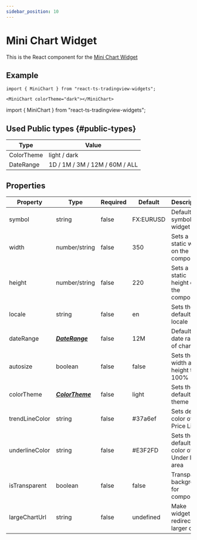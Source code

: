 ```yaml
---
sidebar_position: 10
---
```


# Mini Chart Widget

This is the React component for the [Mini Chart Widget](https://www.tradingview.com/widget/mini-chart/)

## Example

```
import { MiniChart } from "react-ts-tradingview-widgets";

<MiniChart colorTheme="dark"></MiniChart>
```

import { MiniChart } from "react-ts-tradingview-widgets";

<MiniChart colorTheme="dark"></MiniChart>

## Used Public types {#public-types}

| Type       | Value                          |
| ---------- | ------------------------------ |
| ColorTheme | light / dark                   |
| DateRange  | 1D / 1M / 3M / 12M / 60M / ALL |

## Properties

| Property       | Type                              | Required | Default   | Description                               |
| -------------- | --------------------------------- | -------- | --------- | ----------------------------------------- |
| symbol         | string                            | false    | FX:EURUSD | Default symbol for widget                 |
| width          | number/string                     | false    | 350       | Sets a static width on the component      |
| height         | number/string                     | false    | 220       | Sets a static height on the component     |
| locale         | string                            | false    | en        | Sets the default locale                   |
| dateRange      | [_**DateRange**_](#public-types)  | false    | 12M       | Default date range of chart               |
| autosize       | boolean                           | false    | false     | Sets the width and height to 100%         |
| colorTheme     | [_**ColorTheme**_](#public-types) | false    | light     | Sets the default theme                    |
| trendLineColor | string                            | false    | #37a6ef   | Sets default color of Price Line          |
| underlineColor | string                            | false    | #E3F2FD   | Sets the default color of Under line area |
| isTransparent  | boolean                           | false    | false     | Transparent background for component      |
| largeChartUrl  | string                            | false    | undefined | Make widget redirect to larger chart      |
